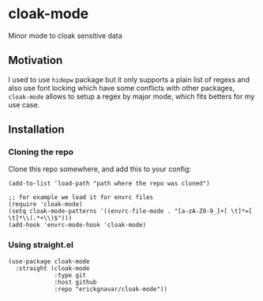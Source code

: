 # cloak-mode

Minor mode to cloak sensitive data

## Motivation

I used to use `hidepw` package but it only supports a plain list of regexs and also use font locking which have some conflicts with other packages, `cloak-mode` allows to setup a regex by major mode, which fits betters for my use case.

## Installation

### Cloning the repo

Clone this repo somewhere, and add this to your config:

```elisp
(add-to-list 'load-path "path where the repo was cloned")

;; for example we load it for envrc files
(require 'cloak-mode)
(setq cloak-mode-patterns '((envrc-file-mode . "[a-zA-Z0-9_]+[ \t]*=[ \t]*\\(.*+\\)$")))
(add-hook 'envrc-mode-hook 'cloak-mode)
```

### Using straight.el

```emacs-lisp
(use-package cloak-mode
  :straight (cloak-mode
             :type git
             :host github
             :repo "erickgnavar/cloak-mode"))
```
